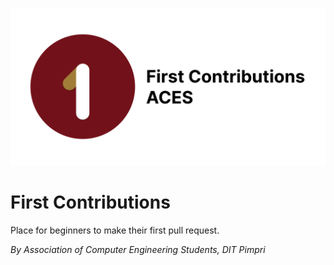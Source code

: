![project logo](assets/logo.png)
# First Contributions
Place for beginners to make their first pull request.

_By Association of Computer Engineering Students, DIT Pimpri_